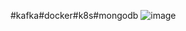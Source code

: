 #kafka#docker#k8s#mongodb
![image](https://github.com/PatNiz/spring-boot-microservices-booking/assets/65347753/7486fbc0-98b1-408a-a934-32bb26a1d09b)
